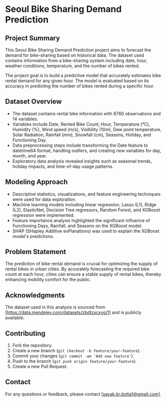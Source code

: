 # Seoul Bike Sharing Demand Prediction

## Project Summary
This Seoul Bike Sharing Demand Prediction project aims to forecast the demand for bike-sharing based on historical data. The dataset used contains information from a bike-sharing system including date, hour, weather conditions, temperature, and the number of bikes rented.

The project goal is to build a predictive model that accurately estimates bike rental demand for any given hour. The model is evaluated based on its accuracy in predicting the number of bikes rented during a specific hour.

## Dataset Overview
- The dataset contains rental bike information with 8760 observations and 14 variables.
- Variables include Date, Rented Bike Count, Hour, Temperature (°C), Humidity (%), Wind speed (m/s), Visibility (10m), Dew point temperature, Solar Radiation, Rainfall (mm), Snowfall (cm), Seasons, Holiday, and Functioning Day.
- Data preprocessing steps include transforming the Date feature to datetime64 format, handling outliers, and creating new variables for day, month, and year.
- Exploratory data analysis revealed insights such as seasonal trends, holiday impacts, and time-of-day usage patterns.

## Modeling Approach
- Descriptive statistics, visualizations, and feature engineering techniques were used for data exploration.
- Machine learning models including linear regression, Lasso (L1), Ridge (L2), ElasticNet, Decision Tree regressors, Random Forest, and XGBoost regression were implemented.
- Feature importance analysis highlighted the significant influence of Functioning Days, Rainfall, and Seasons on the XGBoost model.
- SHAP (SHapley Additive exPlanations) was used to explain the XGBoost model's predictions.

## Problem Statement
The prediction of bike rental demand is crucial for optimizing the supply of rental bikes in urban cities. By accurately forecasting the required bike count at each hour, cities can ensure a stable supply of rental bikes, thereby enhancing mobility comfort for the public.

## Acknowledgments
The dataset used in this analysis is sourced from [https://data.mendeley.com/datasets/zbdtzxcxvg/1] and is publicly available.

## Contributing
1. Fork the repository.
2. Create a new branch (`git checkout -b feature/your-feature`).
3. Commit your changes (`git commit -am 'Add new feature'`).
4. Push to the branch (`git push origin feature/your-feature`).
5. Create a new Pull Request.

## Contact
For any questions or feedback, please contact [sayak.kr.dutta1@gmail.com].

